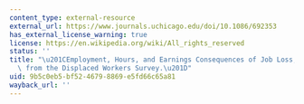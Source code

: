 ```yaml
---
content_type: external-resource
external_url: https://www.journals.uchicago.edu/doi/10.1086/692353
has_external_license_warning: true
license: https://en.wikipedia.org/wiki/All_rights_reserved
status: ''
title: "\u201CEmployment, Hours, and Earnings Consequences of Job Loss; US Evidence\
  \ from the Displaced Workers Survey.\u201D"
uid: 9b5c0eb5-bf52-4679-8869-e5fd66c65a81
wayback_url: ''
---
```

